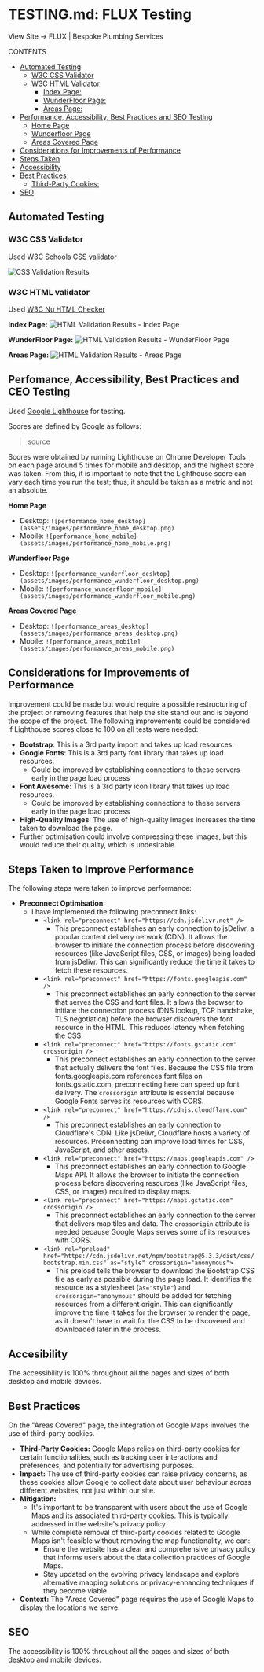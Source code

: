 # TESTING.md: FLUX Testing

View Site -> FLUX | Bespoke Plumbing Services

CONTENTS

* [Automated Testing](#automated-testing)
    * [W3C CSS Validator](#w3c-css-validator)
    * [W3C HTML Validator](#w3c-html-validator)
        * [Index Page:](#index-page)
        * [WunderFloor Page:](#wunderfloor-page)
        * [Areas Page:](#areas-page)
* [Performance, Accessibility, Best Practices and SEO Testing](#performance-accessibility-best-practices-and-seo-testing)
    * [Home Page](#home-page)
    * [Wunderfloor Page](#wunderfloor-page)
    * [Areas Covered Page](#areas-covered-page)
* [Considerations for Improvements of Performance](#considerations-for-improvements-of-performance)
* [Steps Taken](#steps-taken-to-improve-performance)
* [Accessibility](#accessibility)
* [Best Practices](#best-practices)
    * [Third-Party Cookies:](#third-party-cookies)
* [SEO](#seo)

## Automated Testing

### W3C CSS Validator

Used [W3C Schools CSS validator](https://jigsaw.w3.org/css-validator/)

![CSS Validation Results](assets/images/css_validation.png)

### W3C HTML validator

Used [W3C Nu HTML Checker](https://validator.w3.org/nu/)

**Index Page:**
![HTML Validation Results - Index Page](assets/images/html_validation_index.png)

**WunderFloor Page:**
![HTML Validation Results - WunderFloor Page](assets/images/html_validation_wundefloor.png)

**Areas Page:**
![HTML Validation Results - Areas Page](assets/images/html_validation_areas.png)

## Perfomance, Accessibility, Best Practices and CEO Testing

Used [Google Lighthouse](https://developers.google.com/speed/pagespeed/) for testing.

Scores are defined by Google as follows:

> source

Scores were obtained by running Lighthouse on Chrome Developer Tools on each page around 5 times for mobile and desktop, and the highest score was taken. From this, it is important to note that the Lighthouse score can vary each time you run the test; thus, it should be taken as a metric and not an absolute.

**Home Page**

- Desktop: `![performance_home_desktop](assets/images/performance_home_desktop.png)`
- Mobile: `![performance_home_mobile](assets/images/performance_home_mobile.png)`

**Wunderfloor Page**

- Desktop: `![performance_wunderfloor_desktop](assets/images/performance_wunderfloor_desktop.png)`
- Mobile: `![performance_wunderfloor_mobile](assets/images/performance_wunderfloor_mobile.png)`

**Areas Covered Page**

- Desktop: `![performance_areas_desktop](assets/images/performance_areas_desktop.png)`
- Mobile: `![performance_areas_mobile](assets/images/performance_areas_mobile.png)`

## Considerations for Improvements of Performance

Improvement could be made but would require a possible restructuring of the project or removing features that help the site stand out and is beyond the scope of the project. The following improvements could be considered if Lighthouse scores close to 100 on all tests were needed:

- **Bootstrap**: This is a 3rd party import and takes up load resources.
- **Google Fonts**: This is a 3rd party font library that takes up load resources.
  - Could be improved by establishing connections to these servers early in the page load process
- **Font Awesome**: This is a 3rd party icon library that takes up load resources.
  - Could be improved by establishing connections to these servers early in the page load process
- **High-Quality Images**: The use of high-quality images increases the time taken to download the page.
- Further optimisation could involve compressing these images, but this would reduce their quality, which is undesirable.

## Steps Taken to Improve Performance

The following steps were taken to improve performance:

- **Preconnect Optimisation**:
  - I have implemented the following preconnect links:
    - `<link rel="preconnect" href="https://cdn.jsdelivr.net" />`
      - This preconnect establishes an early connection to jsDelivr, a popular content delivery network (CDN). It allows the browser to initiate the connection process before discovering resources (like JavaScript files, CSS, or images) being loaded from jsDelivr. This can significantly reduce the time it takes to fetch these resources.
    - `<link rel="preconnect" href="https://fonts.googleapis.com" />`
      - This preconnect establishes an early connection to the server that serves the CSS and font files. It allows the browser to initiate the connection process (DNS lookup, TCP handshake, TLS negotiation) before the browser discovers the font resource in the HTML. This reduces latency when fetching the CSS.
    - `<link rel="preconnect" href="https://fonts.gstatic.com" crossorigin />`
      - This preconnect establishes an early connection to the server that actually delivers the font files. Because the CSS file from fonts.googleapis.com references font files on fonts.gstatic.com, preconnecting here can speed up font delivery. The `crossorigin` attribute is essential because Google Fonts serves its resources with CORS.
    - `<link rel="preconnect" href="https://cdnjs.cloudflare.com" />`
      - This preconnect establishes an early connection to Cloudflare's CDN. Like jsDelivr, Cloudflare hosts a variety of resources. Preconnecting can improve load times for CSS, JavaScript, and other assets.
    - `<link rel="preconnect" href="https://maps.googleapis.com" />`
      - This preconnect establishes an early connection to Google Maps API. It allows the browser to initiate the connection process before discovering resources (like JavaScript files, CSS, or images) required to display maps.
    - `<link rel="preconnect" href="https://maps.gstatic.com" crossorigin />`
      - This preconnect establishes an early connection to the server that delivers map tiles and data. The `crossorigin` attribute is needed because Google Maps serves some of its resources with CORS.
    - `<link rel="preload" href="https://cdn.jsdelivr.net/npm/bootstrap@5.3.3/dist/css/bootstrap.min.css" as="style" crossorigin="anonymous">`
      - This preload tells the browser to download the Bootstrap CSS file as early as possible during the page load. It identifies the resource as a stylesheet (`as="style"`) and `crossorigin="anonymous"` should be added for fetching resources from a different origin. This can significantly improve the time it takes for the browser to render the page, as it doesn't have to wait for the CSS to be discovered and downloaded later in the process.

## Accesibility

The accessibility is 100% throughout all the pages and sizes of both desktop and mobile devices.

## Best Practices

On the "Areas Covered" page, the integration of Google Maps involves the use of third-party cookies.

- **Third-Party Cookies:** Google Maps relies on third-party cookies for certain functionalities, such as tracking user interactions and preferences, and potentially for advertising purposes.
- **Impact:** The use of third-party cookies can raise privacy concerns, as these cookies allow Google to collect data about user behaviour across different websites, not just within our site.
- **Mitigation:**
  - It's important to be transparent with users about the use of Google Maps and its associated third-party cookies. This is typically addressed in the website's privacy policy.
  - While complete removal of third-party cookies related to Google Maps isn't feasible without removing the map functionality, we can:
    - Ensure the website has a clear and comprehensive privacy policy that informs users about the data collection practices of Google Maps.
    - Stay updated on the evolving privacy landscape and explore alternative mapping solutions or privacy-enhancing techniques if they become viable.
- **Context:** The "Areas Covered" page requires the use of Google Maps to display the locations we serve.

## SEO

The accessibility is 100% throughout all the pages and sizes of both desktop and mobile devices.
